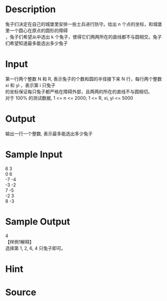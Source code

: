 
# Description

<div class="content"><div>兔子们决定在自己的城堡里安排一些士兵进行防守。给出 n 个点的坐标，和城堡里一个圆心在原点的圆形的障碍</div>
<div>，兔子们希望从中选出 k 个兔子，使得它们两两所在的直线都不与圆相交。兔子们希望知道最多能选出多少兔子</div></div>

# Input

<div class="content"><div>第一行两个整数 N 和 R, 表示兔子的个数和圆的半径接下来 N 行，每行两个整数 xi 和 yi ，表示第 i 只兔子</div>
<div>的坐标保证每只兔子都严格在障碍外部，且两两的所在的直线不与圆相切。</div>
<div>对于 100% 的测试数据, 1 &lt;= n &lt;= 2000; 1 &lt;= R, xi, yi &lt;= 5000</div>
<p></p></div>

# Output

<div class="content"><div>输出一行一个整数, 表示最多能选出多少兔子</div>
<p></p></div>

# Sample Input

<div class="content"><span class="sampledata">6 3<br/>
0 6<br/>
-7 -4<br/>
-3 -2<br/>
7 -5<br/>
-2 3<br/>
8 -3</span></div>

# Sample Output

<div class="content"><span class="sampledata">4<br/>
【样例1解释】<br/>
 选择第 1, 2, 6, 4 只兔子即可。</span></div>

# Hint

<div class="content"><p></p></div>

# Source

<div class="content"><p><a href="problemset.php?search="></a></p></div>


